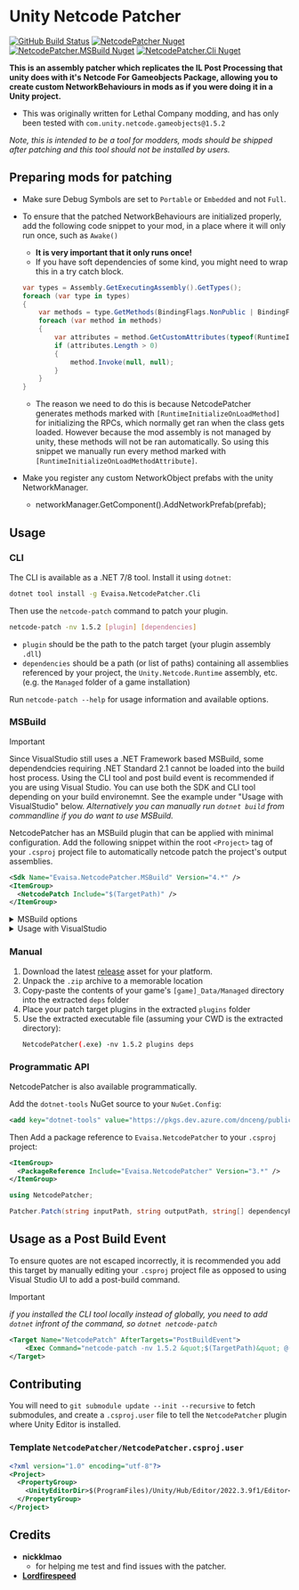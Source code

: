 # Unity Netcode Patcher

[![GitHub Build Status](https://img.shields.io/github/actions/workflow/status/EvaisaDev/UnityNetcodePatcher/build.yml?style=for-the-badge&logo=github)](https://github.com/EvaisaDev/UnityNetcodePatcher/actions/workflows/build.yml)
[![NetcodePatcher Nuget](https://img.shields.io/nuget/v/evaisa.netcodepatcher?style=for-the-badge&logo=nuget&label=Netcode%20Patcher)](https://www.nuget.org/packages/Evaisa.NetcodePatcher)
[![NetcodePatcher.MSBuild Nuget](https://img.shields.io/nuget/v/evaisa.netcodepatcher.cli?style=for-the-badge&logo=nuget&label=CLI)](https://www.nuget.org/packages/Evaisa.NetcodePatcher.Cli)
[![NetcodePatcher.Cli Nuget](https://img.shields.io/nuget/v/evaisa.netcodepatcher.msbuild?style=for-the-badge&logo=nuget&label=MSBuild)](https://www.nuget.org/packages/Evaisa.NetcodePatcher.MSBuild)


**This is an assembly patcher which replicates the IL Post Processing that unity does with it's Netcode For Gameobjects Package, allowing you to create custom NetworkBehaviours in mods as if you were doing it in a Unity project.**

- This was originally written for Lethal Company modding, and has only been tested with `com.unity.netcode.gameobjects@1.5.2`

*Note, this is intended to be a tool for modders, mods should be shipped after patching and this tool should not be installed by users.*

## Preparing mods for patching
- Make sure Debug Symbols are set to `Portable` or `Embedded` and not `Full`.
- To ensure that the patched NetworkBehaviours are initialized properly, add the following code snippet to your mod, in a place where it will only run once, such as `Awake()`
   - **It is very important that it only runs once!**
   - If you have soft dependencies of some kind, you might need to wrap this in a try catch block.
	```cs
	var types = Assembly.GetExecutingAssembly().GetTypes();
	foreach (var type in types)
	{
	    var methods = type.GetMethods(BindingFlags.NonPublic | BindingFlags.Instance | BindingFlags.Static);
	    foreach (var method in methods)
	    {
	        var attributes = method.GetCustomAttributes(typeof(RuntimeInitializeOnLoadMethodAttribute), false);
	        if (attributes.Length > 0)
	        {
	            method.Invoke(null, null);
	        }
	    }
	}
	```

   - The reason we need to do this is because NetcodePatcher generates methods marked with `[RuntimeInitializeOnLoadMethod]` for initializing the RPCs, which normally get ran when the class gets loaded.
    However because the mod assembly is not managed by unity, these methods will not be ran automatically.
    So using this snippet we manually run every method marked with `[RuntimeInitializeOnLoadMethodAttribute]`.
 - Make you register any custom NetworkObject prefabs with the unity NetworkManager.
	- networkManager.GetComponent<NetworkManager>().AddNetworkPrefab(prefab);

## Usage

### CLI

The CLI is available as a .NET 7/8 tool. Install it using `dotnet`:

```bash
dotnet tool install -g Evaisa.NetcodePatcher.Cli
```

Then use the `netcode-patch` command to patch your plugin.

```bash
netcode-patch -nv 1.5.2 [plugin] [dependencies]
```

- `plugin` should be the path to the patch target (your plugin assembly `.dll`)
- `dependencies` should be a path (or list of paths) containing all assemblies referenced by your project,
   the `Unity.Netcode.Runtime` assembly, etc. (e.g. the `Managed` folder of a game installation)

Run `netcode-patch --help` for usage information and available options.

### MSBuild

> [!IMPORTANT]
> Since VisualStudio still uses a .NET Framework based MSBuild, some dependendcies requiring .NET Standard 2.1 cannot be loaded into the build host process.
> Using the CLI tool and post build event is recommended if you are using Visual Studio.
> You can use both the SDK and CLI tool depending on your build environemnt. See the example under "Usage with VisualStudio" below.
> *Alternatively you can manually run `dotnet build` from commandline if you do want to use MSBuild.*

NetcodePatcher has an MSBuild plugin that can be applied with minimal configuration.
Add the following snippet within the root `<Project>` tag of your `.csproj` project file
to automatically netcode patch the project's output assemblies.

```xml
<Sdk Name="Evaisa.NetcodePatcher.MSBuild" Version="4.*" />
<ItemGroup>
  <NetcodePatch Include="$(TargetPath)" />
</ItemGroup>
```

<details>
<summary>MSBuild options</summary>

```xml
<Project>
  <PropertyGroup>
    // Output to `[assembly]_patched.dll` instead of renaming original assembly
    <NetcodePatcherNoOverwrite>true</NetcodePatcherNoOverwrite>
    // Don't publicize in parallel
    <NetcodePatcherDisableParallel>true</NetcodePatcherDisableParallel>
  </PropertyGroup>

  <ItemGroup>
    <NetcodePatch Include="$(TargetPath)">
      // Override patched output path
      <OutputPath>./bin/foo/bar</OutputPath>
    </NetcodePatch>
  </ItemGroup>
</Project>
```

</details>

<details>
<summary>Usage with VisualStudio</summary>

If you want to support building in both environments (e.g. VisualStudio and `dotnet`) you can use CLI tool for VisualStudio builds, with a `Condition="'$(MSBuildRuntimeType)' != 'Core'"`.

```xml
<Project>
  <ItemGroup>
    <!-- will be automatically skipped for Visual Studio -->
    <NetcodePatch Include="$(TargetPath)" />
  </ItemGroup>
  <PropertyGroup>
    <!-- silence the warning message that should have led you to this documentation -->
    <MSBuildWarningsAsMessages>$(MSBuildWarningsAsMessages);NCP0001</MSBuildWarningsAsMessages>
  </PropertyGroup>
  <Target Name="LegacyNetcodePatch" AfterTargets="NetcodePatch" Condition="'$(MSBuildRuntimeType)' != 'Core'">
    <!-- run the CLI patcher only for MSBuilds that cannot load the dependencies -->
    <Exec Command="netcode-patch -nv 1.5.2 &quot;$(TargetPath)&quot; @(ReferencePathWithRefAssemblies->'&quot;%(Identity)&quot;', ' ')"/>
  </Target>
</Project>
```

</details>

### Manual

1. Download the latest [release](https://github.com/EvaisaDev/UnityNetcodePatcher/releases) asset for your platform.
2. Unpack the `.zip` archive to a memorable location
3. Copy-paste the contents of your game's `[game]_Data/Managed` directory into the extracted `deps` folder
4. Place your patch target plugins in the extracted `plugins` folder
5. Use the extracted executable file (assuming your CWD is the extracted directory):
   ```bash
   NetcodePatcher(.exe) -nv 1.5.2 plugins deps
   ```

### Programmatic API

NetcodePatcher is also available programmatically.

Add the `dotnet-tools` NuGet source to your `NuGet.Config`:
```xml
<add key="dotnet-tools" value="https://pkgs.dev.azure.com/dnceng/public/_packaging/dotnet-tools/nuget/v3/index.json" />
```

Then Add a package reference to
`Evaisa.NetcodePatcher` to your `.csproj` project:

```xml
<ItemGroup>
  <PackageReference Include="Evaisa.NetcodePatcher" Version="3.*" />
</ItemGroup>
```

```csharp
using NetcodePatcher;

Patcher.Patch(string inputPath, string outputPath, string[] dependencyPaths);
```

## Usage as a Post Build Event

To ensure quotes are not escaped incorrectly, it is recommended you add this target by manually editing
your `.csproj` project file as opposed to using Visual Studio UI to add a post-build command.

> [!IMPORTANT]
> *if you installed the CLI tool locally instead of globally, you need to add `dotnet` infront of the command, so `dotnet netcode-patch`*

```xml
<Target Name="NetcodePatch" AfterTargets="PostBuildEvent">
    <Exec Command="netcode-patch -nv 1.5.2 &quot;$(TargetPath)&quot; @(ReferencePathWithRefAssemblies->'&quot;%(Identity)&quot;', ' ')"/>
</Target>
```

## Contributing

You will need to `git submodule update --init --recursive` to fetch submodules,
and create a `.csproj.user` file to tell the `NetcodePatcher` plugin where Unity Editor is installed.

### Template `NetcodePatcher/NetcodePatcher.csproj.user`

```xml
<?xml version="1.0" encoding="utf-8"?>
<Project>
  <PropertyGroup>
    <UnityEditorDir>$(ProgramFiles)/Unity/Hub/Editor/2022.3.9f1/Editor</UnityEditorDir>
  </PropertyGroup>
</Project>
```

## Credits

- **nickklmao**
	- for helping me test and find issues with the patcher.
- **[Lordfirespeed](https://github.com/Lordfirespeed)**

